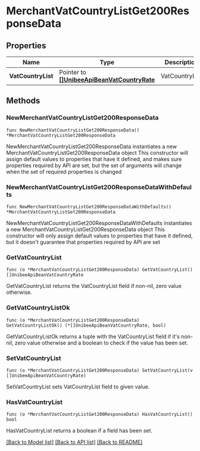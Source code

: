 # MerchantVatCountryListGet200ResponseData

## Properties

Name | Type | Description | Notes
------------ | ------------- | ------------- | -------------
**VatCountryList** | Pointer to [**[]UnibeeApiBeanVatCountryRate**](UnibeeApiBeanVatCountryRate.md) | VatCountryList | [optional] 

## Methods

### NewMerchantVatCountryListGet200ResponseData

`func NewMerchantVatCountryListGet200ResponseData() *MerchantVatCountryListGet200ResponseData`

NewMerchantVatCountryListGet200ResponseData instantiates a new MerchantVatCountryListGet200ResponseData object
This constructor will assign default values to properties that have it defined,
and makes sure properties required by API are set, but the set of arguments
will change when the set of required properties is changed

### NewMerchantVatCountryListGet200ResponseDataWithDefaults

`func NewMerchantVatCountryListGet200ResponseDataWithDefaults() *MerchantVatCountryListGet200ResponseData`

NewMerchantVatCountryListGet200ResponseDataWithDefaults instantiates a new MerchantVatCountryListGet200ResponseData object
This constructor will only assign default values to properties that have it defined,
but it doesn't guarantee that properties required by API are set

### GetVatCountryList

`func (o *MerchantVatCountryListGet200ResponseData) GetVatCountryList() []UnibeeApiBeanVatCountryRate`

GetVatCountryList returns the VatCountryList field if non-nil, zero value otherwise.

### GetVatCountryListOk

`func (o *MerchantVatCountryListGet200ResponseData) GetVatCountryListOk() (*[]UnibeeApiBeanVatCountryRate, bool)`

GetVatCountryListOk returns a tuple with the VatCountryList field if it's non-nil, zero value otherwise
and a boolean to check if the value has been set.

### SetVatCountryList

`func (o *MerchantVatCountryListGet200ResponseData) SetVatCountryList(v []UnibeeApiBeanVatCountryRate)`

SetVatCountryList sets VatCountryList field to given value.

### HasVatCountryList

`func (o *MerchantVatCountryListGet200ResponseData) HasVatCountryList() bool`

HasVatCountryList returns a boolean if a field has been set.


[[Back to Model list]](../README.md#documentation-for-models) [[Back to API list]](../README.md#documentation-for-api-endpoints) [[Back to README]](../README.md)


